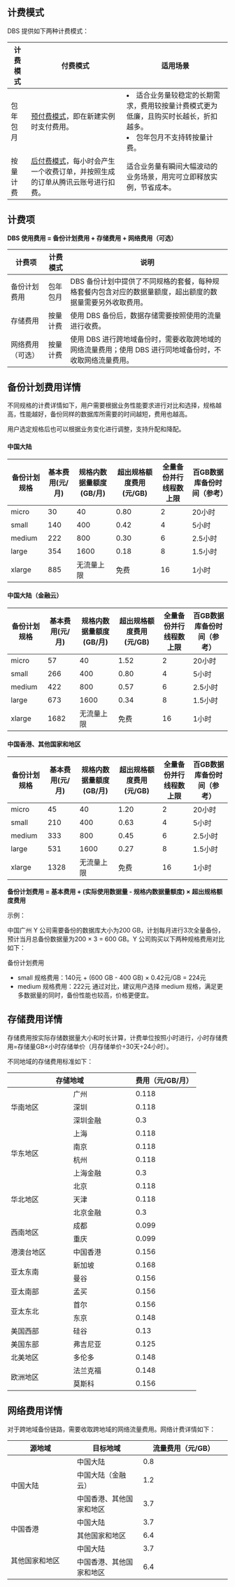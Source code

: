## 计费模式
DBS  提供如下两种计费模式： 

| 计费模式 | 付费模式                                                     | 适用场景                                                     |
| -------- | ------------------------------------------------------------ | ------------------------------------------------------------ |
| 包年包月 | [预付费模式](https://cloud.tencent.com/document/product/555/9618)，即在新建实例时支付费用。 | <li>适合业务量较稳定的长期需求，费用较按量计费模式更为低廉，且购买时长越长，折扣越多。<li>包年包月不支持转按量计费。</li> |
| 按量计费 | [后付费模式](https://cloud.tencent.com/document/product/555/9617)，每小时会产生一个收费订单，并按照生成的订单从腾讯云账号进行扣费。 | 适合业务量有瞬间大幅波动的业务场景，用完可立即释放实例，节省成本。 |

## 计费项
**DBS 使用费用 = 备份计划费用 + 存储费用 + 网络费用（可选）** 

| 计费项           | 计费模式 | 说明                                                         |
| ---------------- | -------- | ------------------------------------------------------------ |
| 备份计划费用     | 包年包月 | DBS 备份计划中提供了不同规格的套餐，每种规格套餐内包含对应的数据量额度，超出额度的数据量需要另外收取费用。 |
| 存储费用         | 按量计费 | 使用 DBS 备份后，数据存储需要按照使用的流量进行收费。        |
| 网络费用（可选） | 按量计费 | 使用 DBS 进行跨地域备份时，需要收取跨地域的网络流量费用；使用 DBS 进行同地域备份时，不收取网络流量费用。 |

## 备份计划费用详情
不同规格的计费详情如下，用户需要根据业务性能要求进行对比和选择，规格越高，性能越好，备份同样的数据库所需要的时间越短，费用也越高。

用户选定规格后也可以根据业务变化进行调整，支持升配和降配。

#### 中国大陆

| 备份计划规格 | 基本费用(元/月) | 规格内数据量额度(GB/月) | 超出规格额度费用(元/GB) | 全量备份并行线程数上限 | **百GB数据库备份时间（参考）** |
| ------------ | --------------- | ----------------------- | ----------------------- | ---------------------- | ------------------------------ |
| micro        | 30              | 40                      | 0.80                    | 2                      | 20小时                         |
| small        | 140             | 400                     | 0.42                    | 4                      | 5小时                          |
| medium       | 222             | 800                     | 0.30                    | 6                      | 2.5小时                        |
| large        | 354             | 1600                    | 0.18                    | 8                      | 1.5小时                        |
| xlarge       | 885             | 无流量上限              | 免费                    | 16                     | 1小时                          |

#### 中国大陆（金融云）

| 备份计划规格 | 基本费用(元/月) | 规格内数据量额度(GB/月) | 超出规格额度费用(元/GB) | 全量备份并行线程数上限 | **百GB数据库备份时间（参考）** |
| ------------ | --------------- | ----------------------- | ----------------------- | ---------------------- | ------------------------------ |
| micro        | 57              | 40                      | 1.52                    | 2                      | 20小时                         |
| small        | 266             | 400                     | 0.80                    | 4                      | 5小时                          |
| medium       | 422             | 800                     | 0.57                    | 6                      | 2.5小时                        |
| large        | 673             | 1600                    | 0.34                    | 8                      | 1.5小时                        |
| xlarge       | 1682            | 无流量上限              | 免费                    | 16                     | 1小时                          |

#### 中国香港、其他国家和地区

| 备份计划规格 | 基本费用(元/月) | 规格内数据量额度(GB/月) | 超出规格额度费用(元/GB) | 全量备份并行线程数上限 | **百GB数据库备份时间（参考）** |
| ------------ | --------------- | ----------------------- | ----------------------- | ---------------------- | ------------------------------ |
| micro        | 45              | 40                      | 1.20                    | 2                      | 20小时                         |
| small        | 210             | 400                     | 0.63                    | 4                      | 5小时                          |
| medium       | 333             | 800                     | 0.45                    | 6                      | 2.5小时                        |
| large        | 531             | 1600                    | 0.27                    | 8                      | 1.5小时                        |
| xlarge       | 1328            | 无流量上限              | 免费                    | 16                     | 1小时                          |

**备份计划费用 = 基本费用 + (实际使用数据量 - 规格内数据量额度) × 超出规格额度费用**

示例：

中国广州 Y 公司需要备份的数据库大小为200 GB，计划每月进行3次全量备份，预计当月总备份数据量为200 × 3 = 600 GB。Y 公司购买以下两种规格费用对比如下： 

备份计划费用

- small 规格费用：140元 + (600 GB -  400 GB) × 0.42元/GB = 224元 
- medium 规格费用：222元
  通过对比，建议用户选择 medium 规格，满足更多数据量的同时，备份性能也较高，价格更便宜。

## 存储费用详情

存储费用按实际存储数据量大小和时长计算，计费单位按照小时进行，小时存储费用=存储量GB×小时存储单价（月存储单价÷30天÷24小时）。

不同地域的存储费用标准如下：

<table> 
<thead><tr><th colspan="2" width="66%">存储地域</th><th width="34%">费用（元/GB/月）</th></tr></thead>
<tbody>
<tr>
<td rowspan="3" width="33%">华南地区</td><td>广州</td><td>0.118</td></tr>
<tr><td>深圳</td><td>0.118</td></tr>
<tr><td>深圳金融</td><td>0.3</td></tr>
<tr>
<td rowspan="4">华东地区</td><td>上海</td><td>0.118</td></tr>
<tr><td>南京</td><td>0.118</td></tr>
<tr><td>杭州</td><td>0.118</td></tr>
<tr><td>上海金融</td><td>0.3</td></tr>
<tr>
<td rowspan="3">华北地区</td><td>北京</td><td>0.118</td></tr>
<tr><td>天津</td><td>0.118</td></tr>
<tr><td>北京金融</td><td>0.3</td></tr>
<tr>
<td rowspan="2">西南地区</td><td>成都</td><td>0.099</td></tr>
<tr><td>重庆</td><td>0.099</td></tr>
<tr>
<td>港澳台地区</td><td>中国香港</td><td>0.156</td></tr>
<tr>
<td rowspan="2">亚太东南</td><td>新加坡</td><td>0.168</td></tr>
<tr><td>曼谷</td><td>0.156</td></tr>
<tr>
<td>亚太南部</td><td>孟买</td><td>0.156</td></tr>
<tr>
<td rowspan="2">亚太东北</td><td>首尔</td><td>0.156</td></tr>
<tr><td>东京</td><td>0.148</td></tr>
<tr>
<td>美国西部</td><td>硅谷</td><td>0.13</td></tr>
<tr>
<td>美国东部</td><td>弗吉尼亚</td><td>0.125</td></tr>
<tr>
<td>北美地区</td><td>多伦多</td><td>0.148</td></tr>
<tr>
<td rowspan="2">欧洲地区</td><td>法兰克福</td><td>0.148</td></tr>
<tr><td>莫斯科</td><td>0.156</td></tr>
</tbody></table>


## 网络费用详情
对于跨地域备份链路，需要收取跨地域的网络流量费用。网络计费详情如下：
<table>
<thead><tr>
<th width="30%">源地域</th><th width="30%">目标地域</th><th width="40%">流量费用（元/GB）</th></tr></thead>  
<tr>
<td rowspan=3>中国大陆</td><td>中国大陆</td><td>0.8</td></tr>
<tr><td>中国大陆（金融云）</td><td>1.2</td></tr>
<tr><td>中国香港、其他国家和地区</td><td>3.7</td></tr>
<tr>
<td rowspan=2>中国香港</td><td>中国大陆</td><td>3.7</td></tr>
<tr><td>其他国家和地区</td><td>6.4</td></tr>
<tr>
<td rowspan=2>其他国家和地区</td><td>中国大陆</td><td>3.7</td></tr>
<tr><td>中国香港、其他国家和地区</td><td>6.4</td></tr>
</table>
